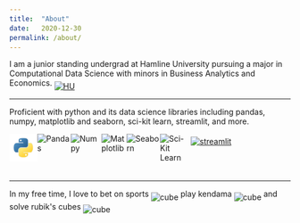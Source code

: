 ```yaml
---
title:  "About"
date:   2020-12-30
permalink: /about/
---
```


I am a junior standing undergrad at Hamline University pursuing a major in Computational Data Science with minors in Business Analytics and Economics. [<img align="middle" alt="HU" width="40px" src="https://hamlineathletics.com/images/logos/site/site.png" />][HU]

---

Proficient with python and its data science libraries including pandas, numpy, matplotlib and seaborn, sci-kit learn, streamlit, and more.

[<img align="left" alt="Python" width="50px" src="https://raw.githubusercontent.com/github/explore/80688e429a7d4ef2fca1e82350fe8e3517d3494d/topics/python/python.png" />][python]
[<img align="left" alt="Pandas" width="60px" src="https://numfocus.org/wp-content/uploads/2016/07/pandas-logo-300.png" />][pandas]
[<img align="left" alt="Numpy" width="55px" src="https://user-images.githubusercontent.com/50221806/86498201-a8bd8680-bd39-11ea-9d08-66b610a8dc01.png" />][numpy]
[<img align="left" alt="Matplotlib" width="45px" src="https://upload.wikimedia.org/wikipedia/commons/thumb/0/01/Created_with_Matplotlib-logo.svg/1024px-Created_with_Matplotlib-logo.svg.png" />][matplotlib]
[<img align="left" alt="Seaborn" width="60px" src="https://external-content.duckduckgo.com/iu/?u=https%3A%2F%2Fuser-images.githubusercontent.com%2F315810%2F92254613-279c8000-ee9f-11ea-9b73-5622a7d95f3f.png&f=1&nofb=1" />][seaborn]
[<img align="left" alt="Sci-Kit Learn" width="55px" src="https://upload.wikimedia.org/wikipedia/commons/thumb/0/05/Scikit_learn_logo_small.svg/1200px-Scikit_learn_logo_small.svg.png" />][scikit]
[<img align="middle" alt="streamlit" width="60px" src="https://assets.website-files.com/5dc3b47ddc6c0c2a1af74ad0/5e181828ba9f9e92b6ebc6e7_RGB_Logomark_Color_Light_Bg.png" />][streamlit]

<br>
<br>

---

In my free time, I love to bet on sports <img align="middle" alt="cube" width="40px" src="https://external-content.duckduckgo.com/iu/?u=http%3A%2F%2Fvignette4.wikia.nocookie.net%2Flogopedia%2Fimages%2F0%2F07%2FDraftkings.png%2Frevision%2Flatest%2Fscale-to-width-down%2F250%3Fcb%3D20150926012315&f=1&nofb=1" /> play kendama 
<img align="middle" alt="cube" width="40px" src="https://external-content.duckduckgo.com/iu/?u=https%3A%2F%2Fima-create.com%2Fassets%2Fimages%2Fproduct%2Fkendama.png&f=1&nofb=1" /> and solve rubik's cubes <img align="middle" alt="cube" width="40px" src="https://external-content.duckduckgo.com/iu/?u=http%3A%2F%2Fwww.pngpix.com%2Fwp-content%2Fuploads%2F2016%2F07%2FPNGPIX-COM-Rubiks-Cube-Transparent-PNG-Image.png&f=1&nofb=1g" />


[HU]: https://www.hamline.edu/
[python]: https://www.python.org/
[scikit]: https://scikit-learn.org/stable/
[pandas]: https://pandas.pydata.org/
[matplotlib]: https://matplotlib.org/
[colab]: https://colab.research.google.com/notebooks/intro.ipynb
[seaborn]: https://seaborn.pydata.org/
[numpy]: https://numpy.org/
[jupyter]: https://jupyter.org/
[statsmodels]: https://www.statsmodels.org/stable/index.html
[streamlit]: https://www.streamlit.io/
